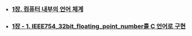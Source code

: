 - ###  [1장. 컴퓨터 내부의 언어 체계](https://github.com/bluestronica/bluestronica.github.io/blob/main/Computer_Architecture/Chapter_1.md)
- ###  [1장 - 1. IEEE754_32bit_floating_point_number를 C 언어로 구현](https://github.com/bluestronica/bluestronica.github.io/blob/main/Computer_Architecture/Chapter_1_1.md)
